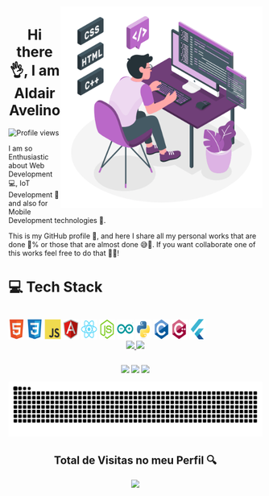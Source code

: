 <img align="right" height="400em" src="img/Programming.gif"/>
<h1 align="center">Hi there 👌, I am Aldair Avelino</h1>
<p align="left"> <img src="https://komarev.com/ghpvc/?username=AldairAvelino&color=yellow" alt="Profile views" /> </p>

<div>
  <p>
    I am so Enthusiastic about Web Development 💻, IoT Development 🤖 and also for Mobile Development technologies 📱.
  </p>
  <p>
    This is my GitHub profile 📝, and here I share all my personal works that are done 💯% or those that are almost done 😅💯.
    If you want collaborate one of this works feel free to do that 🎉🆓!
  </p>
  
  <h1>💻 Tech Stack</h1>
  <div style="display: inline_block" align="left"><br>
    <img src="https://github.com/devicons/devicon/blob/master/icons/html5/html5-original.svg" alt="HTML5" width="32" height="40" style="max-width:100%;"></img>
    <img src="https://github.com/devicons/devicon/blob/master/icons/css3/css3-original.svg" alt="CSS3" width="32" height="40" style="max-width:100%;"></img>
    <img src="https://github.com/devicons/devicon/blob/master/icons/javascript/javascript-original.svg" alt="JavaScript" width="32" height="40" style="max-width:100%;"></img>
    <img src="https://github.com/devicons/devicon/blob/master/icons/angularjs/angularjs-original.svg" alt="Angular" width="32" height="40" style="max-width:100%;"></img>
    <img src="https://github.com/devicons/devicon/blob/master/icons/react/react-original.svg" alt="React.js" width="32" height="40" style="max-width:100%;"></img>
    <img src="https://github.com/devicons/devicon/blob/master/icons/nodejs/nodejs-original.svg" alt="Node.js" width="32" height="40" style="max-width:100%;"></img>
    <img src="https://github.com/devicons/devicon/blob/master/icons/arduino/arduino-original.svg" alt="Arduino" width="32" height="40" style="max-width:100%;"></img>
    <img src="https://github.com/devicons/devicon/blob/master/icons/python/python-original.svg" alt="Python" width="32" height="40" style="max-width:100%;"></img>
    <img src="https://github.com/devicons/devicon/blob/master/icons/c/c-original.svg" alt="C" width="32" height="40" style="max-width:100%;"></img>
    <img src="https://github.com/devicons/devicon/blob/master/icons/cplusplus/cplusplus-original.svg" alt="C++" width="32" height="40" style="max-width:100%;"></img>
    <img src="https://github.com/devicons/devicon/blob/master/icons/flutter/flutter-original.svg" alt="Flutter" width="32" height="40" style="max-width:100%;"></img>
  </div>

</div>

<div align="center">
  <a href="https://facebook.com/aldair.avelino.587">
  <img height="160em" src="https://github-readme-stats.vercel.app/api?username=AldairAvelino&show_icons=true&theme=nord&include_all_commits=true&count_private=true"/>
  <img height="160em" src="https://github-readme-stats.vercel.app/api/top-langs/?username=AldairAvelino&layout=compact&langs_count=7&theme=nord"/>
</div>
  
  ##
 
<div align="center"> 
  <a href="https://www.instagram.com/aldair_avelino/" target="_blank"><img src="https://img.shields.io/badge/-Instagram-%23E4405F?style=for-the-badge&logo=instagram&logoColor=white" target="_blank"></a> 
  <a href = "mailto:aldair03avelino@gmail.com"><img src="https://img.shields.io/badge/-Gmail-%23333?style=for-the-badge&logo=gmail&logoColor=white" target="_blank"></a>
  <a href="https://www.linkedin.com/in/aldair-fernando-antónio-avelino-a0bb641ab/" target="_blank"><img src="https://img.shields.io/badge/-LinkedIn-%230077B5?style=for-the-badge&logo=linkedin&logoColor=white" target="_blank"></a>
  
  ![Snake animation](https://github.com/AldairAvelino/AldairAvelino/blob/output/github-contribution-grid-snake.svg)
  
  <p align="center"> 

  <h2>Total de Visitas no meu Perfil 🔍</h2>
  <p align="center"> 
  <img alingn="center" src="https://profile-counter.glitch.me/AldairAvelino/count.svg" />
  </p>

  </p>
  
</div>
